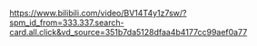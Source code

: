 https://www.bilibili.com/video/BV14T4y1z7sw/?spm_id_from=333.337.search-card.all.click&vd_source=351b7da5128dfaa4b4177cc99aef0a77